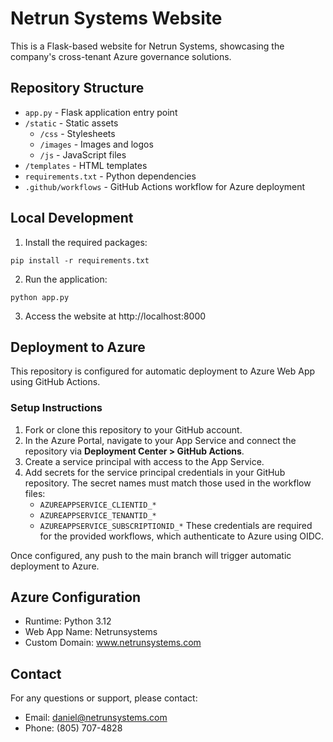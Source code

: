 # Netrun Systems Website

This is a Flask-based website for Netrun Systems, showcasing the company's cross-tenant Azure governance solutions.

## Repository Structure

- `app.py` - Flask application entry point
- `/static` - Static assets
  - `/css` - Stylesheets
  - `/images` - Images and logos
  - `/js` - JavaScript files
- `/templates` - HTML templates
- `requirements.txt` - Python dependencies
- `.github/workflows` - GitHub Actions workflow for Azure deployment

## Local Development

1. Install the required packages:
```
pip install -r requirements.txt
```

2. Run the application:
```
python app.py
```

3. Access the website at http://localhost:8000

## Deployment to Azure

This repository is configured for automatic deployment to Azure Web App using GitHub Actions.

### Setup Instructions

1. Fork or clone this repository to your GitHub account.
2. In the Azure Portal, navigate to your App Service and connect the repository via **Deployment Center > GitHub Actions**.
3. Create a service principal with access to the App Service.
4. Add secrets for the service principal credentials in your GitHub repository. The secret names must match those used in the workflow files:
   - `AZUREAPPSERVICE_CLIENTID_*`
   - `AZUREAPPSERVICE_TENANTID_*`
   - `AZUREAPPSERVICE_SUBSCRIPTIONID_*`
   These credentials are required for the provided workflows, which authenticate to Azure using OIDC.

Once configured, any push to the main branch will trigger automatic deployment to Azure.

## Azure Configuration

- Runtime: Python 3.12
- Web App Name: Netrunsystems
- Custom Domain: www.netrunsystems.com

## Contact

For any questions or support, please contact:
- Email: daniel@netrunsystems.com
- Phone: (805) 707-4828
